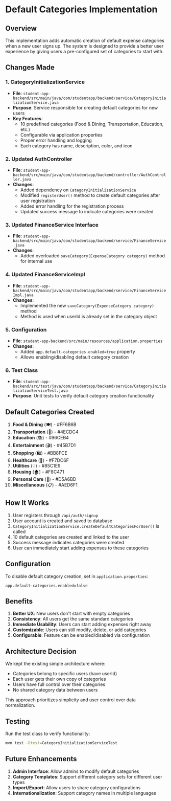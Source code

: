 # Default Categories Implementation

## Overview
This implementation adds automatic creation of default expense categories when a new user signs up. The system is designed to provide a better user experience by giving users a pre-configured set of categories to start with.

## Changes Made

### 1. CategoryInitializationService
- **File**: `student-app-backend/src/main/java/com/studentapp/backend/service/CategoryInitializationService.java`
- **Purpose**: Service responsible for creating default categories for new users
- **Key Features**:
  - 10 predefined categories (Food & Dining, Transportation, Education, etc.)
  - Configurable via application properties
  - Proper error handling and logging
  - Each category has name, description, color, and icon

### 2. Updated AuthController
- **File**: `student-app-backend/src/main/java/com/studentapp/backend/controller/AuthController.java`
- **Changes**:
  - Added dependency on `CategoryInitializationService`
  - Modified `registerUser()` method to create default categories after user registration
  - Added error handling for the registration process
  - Updated success message to indicate categories were created

### 3. Updated FinanceService Interface
- **File**: `student-app-backend/src/main/java/com/studentapp/backend/service/FinanceService.java`
- **Changes**:
  - Added overloaded `saveCategory(ExpenseCategory category)` method for internal use

### 4. Updated FinanceServiceImpl
- **File**: `student-app-backend/src/main/java/com/studentapp/backend/service/FinanceServiceImpl.java`
- **Changes**:
  - Implemented the new `saveCategory(ExpenseCategory category)` method
  - Method is used when userId is already set in the category object

### 5. Configuration
- **File**: `student-app-backend/src/main/resources/application.properties`
- **Changes**:
  - Added `app.default-categories.enabled=true` property
  - Allows enabling/disabling default category creation

### 6. Test Class
- **File**: `student-app-backend/src/test/java/com/studentapp/backend/service/CategoryInitializationServiceTest.java`
- **Purpose**: Unit tests to verify default category creation functionality

## Default Categories Created

1. **Food & Dining** (🍽️) - #FF6B6B
2. **Transportation** (🚌) - #4ECDC4
3. **Education** (📚) - #96CEB4
4. **Entertainment** (🎬) - #45B7D1
5. **Shopping** (🛍️) - #BB8FCE
6. **Healthcare** (🏥) - #F7DC6F
7. **Utilities** (💡) - #85C1E9
8. **Housing** (🏠) - #F8C471
9. **Personal Care** (🧴) - #D5A6BD
10. **Miscellaneous** (📋) - #AED6F1

## How It Works

1. User registers through `/api/auth/signup`
2. User account is created and saved to database
3. `CategoryInitializationService.createDefaultCategoriesForUser()` is called
4. 10 default categories are created and linked to the user
5. Success message indicates categories were created
6. User can immediately start adding expenses to these categories

## Configuration

To disable default category creation, set in `application.properties`:
```
app.default-categories.enabled=false
```

## Benefits

1. **Better UX**: New users don't start with empty categories
2. **Consistency**: All users get the same standard categories
3. **Immediate Usability**: Users can start adding expenses right away
4. **Customizable**: Users can still modify, delete, or add categories
5. **Configurable**: Feature can be enabled/disabled via configuration

## Architecture Decision

We kept the existing simple architecture where:
- Categories belong to specific users (have userId)
- Each user gets their own copy of categories
- Users have full control over their categories
- No shared category data between users

This approach prioritizes simplicity and user control over data normalization.

## Testing

Run the test class to verify functionality:
```bash
mvn test -Dtest=CategoryInitializationServiceTest
```

## Future Enhancements

1. **Admin Interface**: Allow admins to modify default categories
2. **Category Templates**: Support different category sets for different user types
3. **Import/Export**: Allow users to share category configurations
4. **Internationalization**: Support category names in multiple languages
